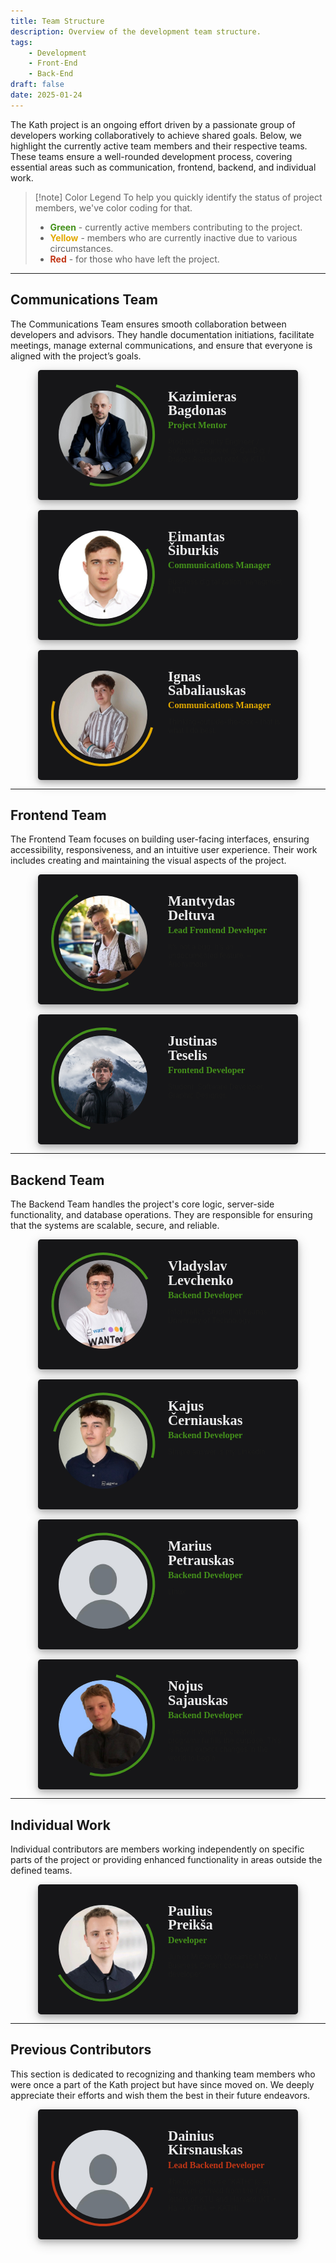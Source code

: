 ```yaml
---
title: Team Structure
description: Overview of the development team structure.
tags: 
    - Development
    - Front-End
    - Back-End
draft: false
date: 2025-01-24
---
```


The Kath project is an ongoing effort driven by a passionate group of developers working collaboratively to achieve shared goals. Below, we highlight the currently active team members and their respective teams. These teams ensure a well-rounded development process, covering essential areas such as communication, frontend, backend, and individual work.

> [!note] Color Legend
> To help you quickly identify the status of project members, we've color coding for that.
> - **<span style="color: #44911B">Green</span>** - currently active members contributing to the project.
> - **<span style="color: #E2A900">Yellow</span>** - members who are currently inactive due to various circumstances.
> - **<span style="color: #C23616">Red</span>** - for those who have left the project.

---

## Communications Team

The Communications Team ensures smooth collaboration between developers and advisors. They handle documentation initiations, facilitate meetings, manage external communications, and ensure that everyone is aligned with the project’s goals.

<!-- COMMUNICATIONS TEAM -->
<!-- Team grid layout -->
<div class="team-grid">
    <!-- KAZIMIERAS BAGDONAS -->
    <!-- Member card -->
    <div class="member-card" style="--color: #44911B; --rotation: 240deg">
        <!-- Details container -->
        <div class="details-container">
            <!-- Avatar container -->
            <div class="avatar-container">
                <div class="avatar-wrapper">
                    <div class="avatar-border"></div>
                    <!-- Avatar -->
                    <img src="../assets/avatar/kazimieras_bagdonas.jpg" als="Avatar" class="avatar"/>
                </div>
            </div>
            <!-- Text container -->
            <div class="text-container">
                <!-- Name -->
                <div class="name">Kazimieras</div>
                <!-- Surname -->
                <div class="surname">Bagdonas</div>
                <!-- Role -->
                <div class="role">Project Mentor</div>
                <!-- Text -->
                <div class="text">Product Security Engineer / Software Engineer @ QuaDigi / Dräger Assistant prof. @ KTU.</div>
            </div>
        </div>
        <!-- Links container -->
        <div class="links-container">
            <!-- LinkedIn link -->
            <a href="https://www.linkedin.com/in/kazbag/" class="linkedin">
                <img src="../assets/svg/linkedin.svg" alt="LinkedIn" class="linkedin-icon">
            </a>
        </div>
    </div>
    <!-- EIMANTAS ŠIBURKIS -->
    <div class="member-card" style="--color: #44911B; --rotation: 285deg">
        <div class="details-container">
            <div class="avatar-container">
                <div class="avatar-wrapper">
                    <div class="avatar-border"></div>
                    <img src="../assets/avatar/eimantas_siburkis.jpg" als="Avatar" class="avatar"/>
                </div>
            </div>
            <div class="text-container">
                <div class="name">Eimantas</div>
                <div class="surname">Šiburkis</div>
                <div class="role">Communications Manager</div>
                <div class="text">Business digitalization managment | KTU.</div>
            </div>
        </div>
        <div class="links-container">
            <a href="https://www.linkedin.com/in/eimantas-siburkis/" class="linkedin">
                <img src="../assets/svg/linkedin.svg" alt="LinkedIn" class="linkedin-icon">
            </a>
        </div>
    </div>
    <!-- IGNAS SABALIAUSKAS -->
    <div class="member-card" style="--color: #E2A900; --rotation: 330deg">
        <div class="details-container">
            <div class="avatar-container">
                <div class="avatar-wrapper">
                    <div class="avatar-border"></div>
                    <img src="../assets/avatar/ignas_sabaliauskas.jpg" als="Avatar" class="avatar"/>
                </div>
            </div>
            <div class="text-container">
                <div class="name">Ignas</div>
                <div class="surname">Sabaliauskas</div>
                <div class="role">Communications Manager</div>
                <div class="text">Thinking-outside-the-box - that is what I do best.</div>
            </div>
        </div>
        <div class="links-container">
            <a href="https://www.linkedin.com/in/ignas-sabaliauskas/" class="linkedin">
                <img src="../assets/svg/linkedin.svg" alt="LinkedIn" class="linkedin-icon">
            </a>
        </div>
    </div>
</div>

---

## Frontend Team

The Frontend Team focuses on building user-facing interfaces, ensuring accessibility, responsiveness, and an intuitive user experience. Their work includes creating and maintaining the visual aspects of the project.

<!-- FRONTEND TEAM -->
<div class="team-grid">
    <!-- MANTVYDAS DELTUVA -->
    <div class="member-card" style="--color: #44911B; --rotation: 15deg">
        <div class="details-container">
            <div class="avatar-container">
                <div class="avatar-wrapper">
                    <div class="avatar-border"></div>
                    <img src="../assets/avatar/mantvydas_deltuva.jpg" als="Avatar" class="avatar"/>
                </div>
            </div>
            <div class="text-container">
                <div class="name">Mantvydas</div>
                <div class="surname">Deltuva</div>
                <div class="role">Lead Frontend Developer</div>
                <div class="text">It’s not a bug. It’s an undocumented feature. – Anonymous</div>
            </div>
        </div>
        <div class="links-container">
            <a href="https://www.linkedin.com/in/mantvydasdeltuva/" class="linkedin">
                <img src="../assets/svg/linkedin.svg" alt="LinkedIn" class="linkedin-icon">
            </a>
            <a href="https://github.com/mantvydasdeltuva" class="github">             
                <img src="../assets/svg/github.svg" alt="GitHub" class="github-icon">
            </a>
        </div>
    </div>
    <!-- JUSTINAS TESELIS -->
    <div class="member-card" style="--color: #44911B; --rotation: 60deg">
        <div class="details-container">
            <div class="avatar-container">
                <div class="avatar-wrapper">
                    <div class="avatar-border"></div>
                    <img src="../assets/avatar/justinas_teselis.jpg" als="Avatar" class="avatar"/>
                </div>
            </div>
            <div class="text-container">
                <div class="name">Justinas</div>
                <div class="surname">Teselis</div>
                <div class="role">Frontend Developer</div>
                <div class="text">Student. Software Developer. Graphic Designer.</div>
            </div>
        </div>
        <div class="links-container">
            <a href="https://www.linkedin.com/in/justinasteselis/" class="linkedin">
                <img src="../assets/svg/linkedin.svg" alt="LinkedIn" class="linkedin-icon">
            </a>
            <a href="https://github.com/justinnas/" class="github">             
                <img src="../assets/svg/github.svg" alt="GitHub" class="github-icon">
            </a>
        </div>
    </div>
</div>

---

## Backend Team

The Backend Team handles the project's core logic, server-side functionality, and database operations. They are responsible for ensuring that the systems are scalable, secure, and reliable.

<!-- BACKEND TEAM -->
<div class="team-grid">
    <!-- VLADYSLAV LEVCHENKO -->
    <div class="member-card" style="--color: #44911B; --rotation: 105deg">
        <div class="details-container">
            <div class="avatar-container">
                <div class="avatar-wrapper">
                    <div class="avatar-border"></div>
                    <img src="../assets/avatar/vladyslav_levchenko.jpg" als="Avatar" class="avatar"/>
                </div>
            </div>
            <div class="text-container">
                <div class="name">Vladyslav</div>
                <div class="surname">Levchenko</div>
                <div class="role">Backend Developer</div>
                <div class="text">Informatics Student at Kaunas University of Technology.</div>
            </div>
        </div>
        <div class="links-container">
            <a href="https://www.linkedin.com/in/vladyslav-levchenko-409656324/" class="linkedin">
                <img src="../assets/svg/linkedin.svg" alt="LinkedIn" class="linkedin-icon">
            </a>
            <a href="https://github.com/Akaud" class="github">             
                <img src="../assets/svg/github.svg" alt="GitHub" class="github-icon">
            </a>
        </div>
    </div>
    <!-- KAJUS ČERNIAUSKAS -->
    <div class="member-card" style="--color: #44911B; --rotation: 150deg">
        <div class="details-container">
            <div class="avatar-container">
                <div class="avatar-wrapper">
                    <div class="avatar-border"></div>
                    <img src="../assets/avatar/kajus_cerniauskas.jpg" als="Avatar" class="avatar"/>
                </div>
            </div>
            <div class="text-container">
                <div class="name">Kajus</div>
                <div class="surname">Černiauskas</div>
                <div class="role">Backend Developer</div>
                <div class="text">Simple answer is my Linkedin.</div>
            </div>
        </div>
        <div class="links-container">
            <a href="https://www.linkedin.com/in/kajus-%C4%8Derniauskas-a68506205/" class="linkedin">
                <img src="../assets/svg/linkedin.svg" alt="LinkedIn" class="linkedin-icon">
            </a>
            <a href="https://github.com/KajusC" class="github">             
                <img src="../assets/svg/github.svg" alt="GitHub" class="github-icon">
            </a>
        </div>
    </div>
    <!-- MARIUS PETRAUSKAS -->
    <div class="member-card" style="--color: #44911B; --rotation: 195deg">
        <div class="details-container">
            <div class="avatar-container">
                <div class="avatar-wrapper">
                    <div class="avatar-border"></div>
                    <img src="../assets/image/default_avatar.png" als="Avatar" class="avatar"/>
                </div>
            </div>
            <div class="text-container">
                <div class="name">Marius</div>
                <div class="surname">Petrauskas</div>
                <div class="role">Backend Developer</div>
                <div class="text">Linux.</div>
            </div>
        </div>
        <div class="links-container">
            <a href="https://github.com/cpu64" class="github">             
                <img src="../assets/svg/github.svg" alt="GitHub" class="github-icon">
            </a>
        </div>
    </div>
    <!-- NOJUS SAJAUSKAS -->
    <div class="member-card" style="--color: #44911B; --rotation: 240deg">
        <div class="details-container">
            <div class="avatar-container">
                <div class="avatar-wrapper">
                    <div class="avatar-border"></div>
                    <img src="../assets/avatar/nojus_sajauskas.jpg" als="Avatar" class="avatar"/>
                </div>
            </div>
            <div class="text-container">
                <div class="name">Nojus</div>
                <div class="surname">Sajauskas</div>
                <div class="role">Backend Developer</div>
                <div class="text">I enjoy it when my created programs fulfills the purpose. This is how I expect changes in the world to begin.</div>
            </div>
        </div>
        <div class="links-container">
            <a href="https://www.linkedin.com/in/nojus-sajauskas-7aa74b259/" class="linkedin">
                <img src="../assets/svg/linkedin.svg" alt="LinkedIn" class="linkedin-icon">
            </a>
            <a href="https://github.com/nojux-official" class="github">             
                <img src="../assets/svg/github.svg" alt="GitHub" class="github-icon">
            </a>
        </div>
    </div>
</div>

---

## Individual Work

Individual contributors are members working independently on specific parts of the project or providing enhanced functionality in areas outside the defined teams.

<!-- INDIVIDUAL WORK -->
<div class="team-grid">
    <!-- PAULIUS PREIKŠA -->
    <div class="member-card" style="--color: #44911B; --rotation: 285deg">
        <div class="details-container">
            <div class="avatar-container">
                <div class="avatar-wrapper">
                    <div class="avatar-border"></div>
                    <img src="../assets/avatar/paulius_preiksa.jpg" als="Avatar" class="avatar"/>
                </div>
            </div>
            <div class="text-container">
                <div class="name">Paulius</div>
                <div class="surname">Preikša</div>
                <div class="role">Developer</div>
                <div class="text">Junior Microsoft Dynamics NAV / Business Center consultant - developer.</div>
            </div>
        </div>
        <div class="links-container">
            <a href="https://www.linkedin.com/in/paulius-preiksa/" class="linkedin">
                <img src="../assets/svg/linkedin.svg" alt="LinkedIn" class="linkedin-icon">
            </a>
            <a href="https://github.com/PauliusPreiksaCode" class="github">             
                <img src="../assets/svg/github.svg" alt="GitHub" class="github-icon">
            </a>
        </div>
    </div>
</div>

---

## Previous Contributors

This section is dedicated to recognizing and thanking team members who were once a part of the Kath project but have since moved on. We deeply appreciate their efforts and wish them the best in their future endeavors.

<div class="team-grid">
    <!-- DAINIUS KIRSNAUSKAS-->
    <div class="member-card" style="--color: #C23616; --rotation: 330deg">
        <div class="details-container">
            <div class="avatar-container">
                <div class="avatar-wrapper">
                    <div class="avatar-border"></div>
                    <img src="../assets/image/default_avatar.png" als="Avatar" class="avatar"/>
                </div>
            </div>
            <div class="text-container">
                <div class="name">Dainius</div>
                <div class="surname">Kirsnauskas</div>
                <div class="role">Lead Backend Developer</div>
                <div class="text">The project name "KATH" is an acronym derived from the first letters of KTU and Harvard (KT + Ha → KTHA → KATH).</div>
            </div>
        </div>
        <div class="links-container">
            <a href="https://www.linkedin.com/in/dainius-kirsnauskas-2b8915276/" class="linkedin">
                <img src="../assets/svg/linkedin.svg" alt="LinkedIn" class="linkedin-icon">
            </a>
            <a href="https://github.com/Strexas" class="github">             
                <img src="../assets/svg/github.svg" alt="GitHub" class="github-icon">
            </a>
        </div>
    </div>
</div>

<!-- CSS -->
<style>
    .team-grid {
        display: grid;
        grid-template-columns: repeat(auto-fit, minmax(24rem, 1fr));
        justify-items: center;
        gap: 1rem;
        width: 100%;
        margin: 0 auto;
    }

    .member-card {
        position: relative;
        width: 100%;
        max-width: 26rem;
        aspect-ratio: 2 / 1;
    }

    .details-container {
        position: absolute;
        display: flex;
        flex-direction: row;
        width: 100%;
        height: 100%;
        border-radius: 0.3rem;
        background-color: #161618;
        box-shadow: 0 4px 8px 0 rgba(0, 0, 0, 0.2), 0 6px 20px 0 rgba(0, 0, 0, 0.19);
    }

    .avatar-container {
        display: flex;
        justify-content: center;
        align-items: center;
        width: 50%;
    }

    .avatar-wrapper {
        position: relative;
        width: 80%;
        height: 80%;
        border-radius: 100%;
    }

    .avatar-border {
        position: absolute;
        width: 100%;
        height: 100%;
        rotate: var(--rotation);
        box-sizing: border-box;
        border: 0.3rem solid var(--color);
        border-radius: 100%;
        border-top-color: transparent;
        border-right-color: transparent;
    }

    .avatar {
        position: absolute;
        top: 7.5%;
        left: 7.5%;
        margin: 0;
        width: 85%;
        height: 85%;
        border-radius: 100%;
    }

    .text-container {
        display: flex;
        flex-direction: column;
        width: 45%;
        margin: 2rem 0;
    }

    .name,
    .surname {
        font-family: 'Gill Sans MT';
        font-size: 1.4rem;
        font-weight: bold;
        line-height: 1.4rem;
        color: #EBEBEC;
    }

    .role {
        font-family: 'Gill Sans MT';
        font-size: 0.9rem;
        font-weight: bold;
        line-height: 1.6rem;
        color: var(--color);
    }

    .text {
        margin-top: 0.4rem;
        font-size: 0.7rem;
    }

    .links-container {
        position: absolute;
        display: flex;
        flex-direction: row;
        width: 100%;
        height: 100%;
        transition: background-color 0.2s ease-in-out, backdrop-filter 0.2s ease-in-out;
    }

    .links-container:hover {
        background-color: rgba(22, 22, 24, 0.8);
        backdrop-filter: blur(2px);
    }

    .linkedin {
        display: flex;
        justify-content: center;
        align-items: center;
        flex: 1;
        height: 100%;
        visibility: hidden;
    }

    .linkedin-icon {
        width: 2.5rem;
        height: 2.5rem;
        transition: transform 0.3s ease-in-out;
    }

    .linkedin:hover .linkedin-icon {
        transform: scale(1.5)
    }

    .github {
        display: flex;
        justify-content: center;
        align-items: center;
        flex: 1;
        height: 100%;
        visibility: hidden;
    }

    .github-icon {
        width: 2.5rem;
        height: 2.5rem;
        transition: transform 0.3s ease-in-out;
    }

    .github:hover .github-icon {
        transform: scale(1.5)
    }

    .links-container:hover .linkedin {
        visibility: visible;
    }

    .links-container:hover .github {
        visibility: visible;
    }
</style>
